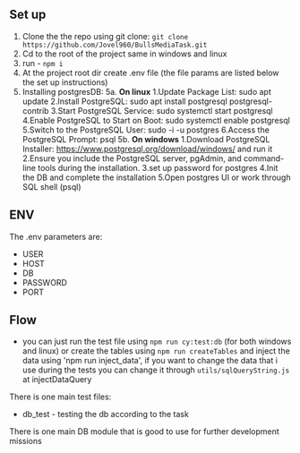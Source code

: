 ## Set up

1. Clone the the repo using git clone:
   `git clone https://github.com/Jovel960/BullsMediaTask.git`
2. Cd to the root of the project same in windows and linux
3. run - `npm i`
4. At the project root dir create .env file (the file params are listed below the set up instructions)
5. Installing postgresDB:
   5a. **On linux**
   1.Update Package List: sudo apt update
   2.Install PostgreSQL: sudo apt install postgresql postgresql-contrib
   3.Start PostgreSQL Service: sudo systemctl start postgresql
   4.Enable PostgreSQL to Start on Boot: sudo systemctl enable postgresql
   5.Switch to the PostgreSQL User: sudo -i -u postgres
   6.Access the PostgreSQL Prompt: psql
   5b. **On windows**
   1.Download PostgreSQL Installer: https://www.postgresql.org/download/windows/ and run it
   2.Ensure you include the PostgreSQL server, pgAdmin, and command-line tools during the installation.
   3.set up password for postgres
   4.Init the DB and complete the installation
   5.Open postgres UI or work through SQL shell (psql)

## ENV

The .env parameters are:

- USER
- HOST
- DB
- PASSWORD
- PORT

## Flow

- you can just run the test file using `npm run cy:test:db` (for both windows and linux) or create the tables using `npm run createTables` and inject the data using 'npm run inject_data', if you want to change the data that i use during the tests you can change it through `utils/sqlQueryString.js` at injectDataQuery

There is one main test files:

- db_test - testing the db according to the task

There is one main DB module that is good to use for further development missions
